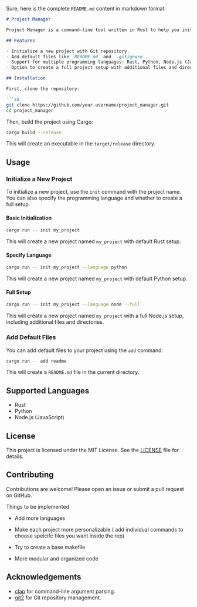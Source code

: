Sure, here is the complete `README.md` content in markdown format:

```markdown
# Project Manager

Project Manager is a command-line tool written in Rust to help you initialize and manage project repositories for multiple programming languages. It supports creating a new project with Git initialization, adding default files, and creating language-specific project setups.

## Features

- Initialize a new project with Git repository.
- Add default files like `README.md` and `.gitignore`.
- Support for multiple programming languages: Rust, Python, Node.js (JavaScript).
- Option to create a full project setup with additional files and directories.

## Installation

First, clone the repository:

```sh
git clone https://github.com/your-username/project_manager.git
cd project_manager
```

Then, build the project using Cargo:

```sh
cargo build --release
```

This will create an executable in the `target/release` directory.

## Usage

### Initialize a New Project

To initialize a new project, use the `init` command with the project name. You can also specify the programming language and whether to create a full setup.

#### Basic Initialization

```sh
cargo run -- init my_project
```

This will create a new project named `my_project` with default Rust setup.

#### Specify Language

```sh
cargo run -- init my_project --language python
```

This will create a new project named `my_project` with default Python setup.

#### Full Setup

```sh
cargo run -- init my_project --language node --full
```

This will create a new project named `my_project` with a full Node.js setup, including additional files and directories.

### Add Default Files

You can add default files to your project using the `add` command:

```sh
cargo run -- add readme
```

This will create a `README.md` file in the current directory.

## Supported Languages

- Rust
- Python
- Node.js (JavaScript)

## License

This project is licensed under the MIT License. See the [LICENSE](LICENSE) file for details.

## Contributing

Contributions are welcome! Please open an issue or submit a pull request on GitHub.

Things to be implemented

- Add more languages

- Make each project more personalizable ( add individual commands to choose speicifc files you want inside the rep)

- Try to create a base makefile

- More modular and organized code

## Acknowledgements

- [clap](https://crates.io/crates/clap) for command-line argument parsing.
- [git2](https://crates.io/crates/git2) for Git repository management.
```